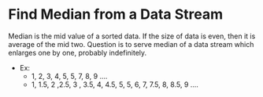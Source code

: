 # Find Median from a Data Stream

Median is the mid value of a sorted data. If the size of data is even, then it is average of the mid two.
Question is to serve median of a data stream which enlarges one by one, probably indefinitely.

- Ex:
  - 1, 2, 3, 4, 5, 5, 7, 8, 9 ....
  - 1, 1.5, 2 ,2.5, 3 , 3.5, 4, 4.5, 5, 5, 6, 7, 7.5, 8, 8.5, 9 ....